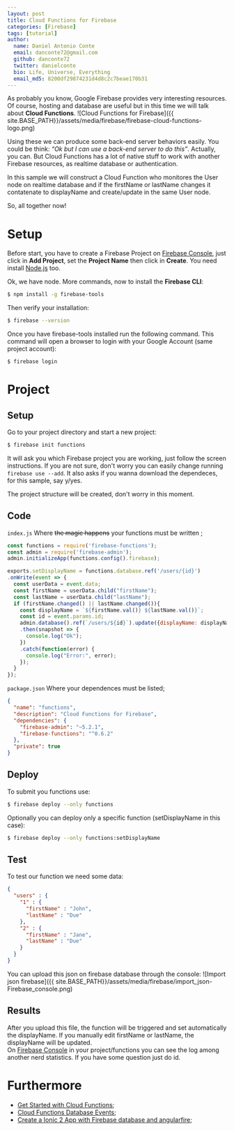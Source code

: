 ```yaml
---
layout: post
title: Cloud Functions for Firebase
categories: [Firebase]
tags: [tutorial]
author:
  name: Daniel Antonio Conte
  email: danconte72@gmail.com
  github: danconte72
  twitter: danielconte
  bio: Life, Universe, Everything
  email_md5: 8200df29874231d4d8c2c7beae170b31
---
```

As probably you know, Google Firebase provides very interesting resources. Of course, hosting and database are useful but in this time we will talk about **Cloud Functions**.
![Cloud Functions for Firebase]({{ site.BASE_PATH}}/assets/media/firebase/firebase-cloud-functions-logo.png)

Using these we can produce some back-end server behaviors easily. You could be think: *“Ok but I can use a back-end server to do this”*. Actually, you can. But Cloud Functions has a lot of native stuff to work with another Firebase resources, as realtime database or authentication.

In this sample we will construct a Cloud Function who monitores the User node on realtime database and if the firstName or lastName changes it contatenate to displayName and create/update in the same User node.

So, all together now!

# Setup
Before start, you have to create a Firebase Project on [Firebase Console](https://console.firebase.google.com/), just click in **Add Project**, set the **Project Name** then click in **Create**.
You need install [Node.js](https://nodejs.org/en/download/) too.

Ok, we have node. More commands, now to install the **Firebase CLI**:
```bash
$ npm install -g firebase-tools
```

Then verify your installation:
```bash
$ firebase --version
```

Once you have firebase-tools installed run the following command. This command will open a browser to login with your Google Account (same project account):
```bash
$ firebase login
```

# Project
## Setup
Go to your project directory and start a new project:
```bash
$ firebase init functions
```
It will ask you which Firebase project you are working, just follow the screen instructions. If you are not sure, don't worry you can easily change running `firebase use --add`. It also asks if you wanna download the dependeces, for this sample, say y/yes.

The project structure will be created, don't worry in this moment.

## Code 
`index.js` Where ~~the magic happens~~ your functions must be written ;
```javascript
const functions = require('firebase-functions');
const admin = require('firebase-admin');
admin.initializeApp(functions.config().firebase);

exports.setDisplayName = functions.database.ref('/users/{id}')
.onWrite(event => {
  const userData = event.data;
  const firstName = userData.child("firstName");
  const lastName = userData.child("lastName");
  if (firstName.changed() || lastName.changed()){
    const displayName = `${firstName.val()} ${lastName.val()}`;
    const id = event.params.id;
    admin.database().ref(`/users/${id}`).update({displayName: displayName})
    .then(snapshot => {
      console.log("Ok");
    })
    .catch(function(error) {
      console.log("Error:", error);   
    });
  }
});
```

`package.json` Where your dependences must be listed;
```json
{
  "name": "functions",
  "description": "Cloud Functions for Firebase",
  "dependencies": {
    "firebase-admin": "~5.2.1",
    "firebase-functions": "^0.6.2"
  },
  "private": true
}
```

## Deploy
To submit you functions use:
```bash
$ firebase deploy --only functions
```
Optionally you can deploy only a specific function (setDisplayName in this case):
```bash
$ firebase deploy --only functions:setDisplayName
```

## Test
To test our function we need some data:
```json
{
  "users" : {
    "1" : {
      "firstName" : "John",
      "lastName" : "Due"
    },
    "2" : {
      "firstName" : "Jane",
      "lastName" : "Due"
    }
  }
}
```

You can upload this json on firebase database through the console:
![Import json firebase]({{ site.BASE_PATH}}/assets/media/firebase/import_json-Firebase_console.png)

## Results
After you upload this file, the function will be triggered and set automatically the displayName. If you manually edit firstName or lastName, the displayName will be updated.  
On [Firebase Console](https://console.firebase.google.com/) in your project/functions you can see the log among another nerd statistics.
If you have some question just do id.

# Furthermore
- [Get Started with Cloud Functions](https://firebase.google.com/docs/functions/get-started);
- [Cloud Functions Database Events](https://firebase.google.com/docs/functions/database-events);
- [Create a Ionic 2 App with Firebase database and angularfire](http://127.0.0.1:4000/ionic/firebase/2017/08/28/create-ionic-app-firebase-database-angularfire.html);



